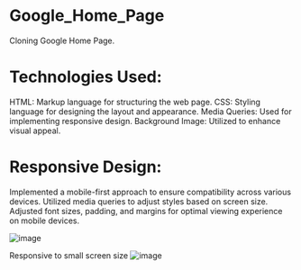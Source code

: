 # Google_Home_Page
Cloning Google Home Page.

# Technologies Used:
HTML: Markup language for structuring the web page.
CSS: Styling language for designing the layout and appearance.
Media Queries: Used for implementing responsive design.
Background Image: Utilized to enhance visual appeal.

# Responsive Design:
Implemented a mobile-first approach to ensure compatibility across various devices.
Utilized media queries to adjust styles based on screen size.
Adjusted font sizes, padding, and margins for optimal viewing experience on mobile devices.





![image](https://github.com/AMANMUHAL/HomePage/assets/101124129/ef16bac5-e988-42e4-9840-5fd99439f060)

Responsive to small screen size
![image](https://github.com/AMANMUHAL/HomePage/assets/101124129/05818d5d-056a-47a1-8ffc-60f6b17f4759)
